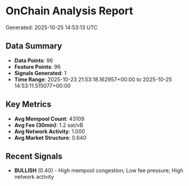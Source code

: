 # OnChain Analysis Report
Generated: 2025-10-25 14:53:13 UTC

## Data Summary
- **Data Points**: 96
- **Feature Points**: 96
- **Signals Generated**: 1
- **Time Range**: 2025-10-23 21:53:18.162957+00:00 to 2025-10-25 14:53:11.515077+00:00

## Key Metrics
- **Avg Mempool Count**: 43109
- **Avg Fee (30min)**: 1.2 sat/vB
- **Avg Network Activity**: 1.000
- **Avg Market Structure**: 0.640

## Recent Signals
- **BULLISH** (0.40) - High mempool congestion; Low fee pressure; High network activity
